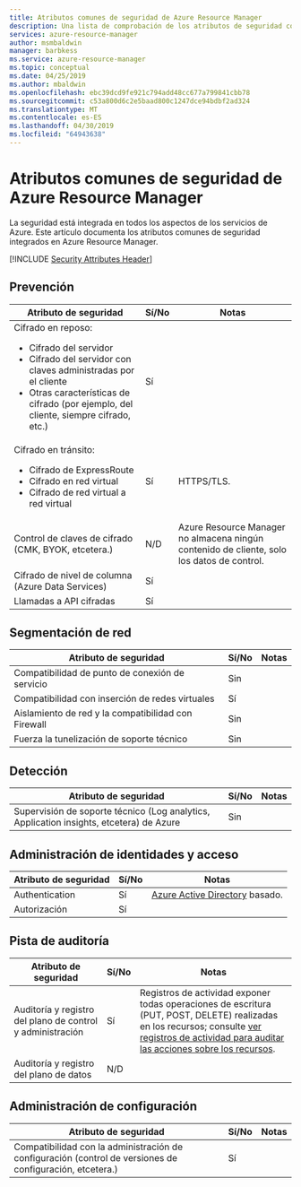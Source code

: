 ```yaml
---
title: Atributos comunes de seguridad de Azure Resource Manager
description: Una lista de comprobación de los atributos de seguridad comunes para evaluar Azure Resource Manager
services: azure-resource-manager
author: msmbaldwin
manager: barbkess
ms.service: azure-resource-manager
ms.topic: conceptual
ms.date: 04/25/2019
ms.author: mbaldwin
ms.openlocfilehash: ebc39dcd9fe921c794add48cc677a799841cbb78
ms.sourcegitcommit: c53a800d6c2e5baad800c1247dce94bdbf2ad324
ms.translationtype: MT
ms.contentlocale: es-ES
ms.lasthandoff: 04/30/2019
ms.locfileid: "64943638"
---
```

# <a name="common-security-attributes-for-azure-resource-manager"></a>Atributos comunes de seguridad de Azure Resource Manager

La seguridad está integrada en todos los aspectos de los servicios de Azure. Este artículo documenta los atributos comunes de seguridad integrados en Azure Resource Manager.

[!INCLUDE [Security Attributes Header](../../includes/security-attributes-header.md)]

## <a name="preventative"></a>Prevención

| Atributo de seguridad | Sí/No | Notas |
|---|---|--|
| Cifrado en reposo:<ul><li>Cifrado del servidor</li><li>Cifrado del servidor con claves administradas por el cliente</li><li>Otras características de cifrado (por ejemplo, del cliente, siempre cifrado, etc.)</ul>| Sí |  |
| Cifrado en tránsito:<ul><li>Cifrado de ExpressRoute</li><li>Cifrado en red virtual</li><li>Cifrado de red virtual a red virtual</ul>| Sí | HTTPS/TLS. |
| Control de claves de cifrado (CMK, BYOK, etcetera.)| N/D | Azure Resource Manager no almacena ningún contenido de cliente, solo los datos de control. |
| Cifrado de nivel de columna (Azure Data Services)| Sí | |
| Llamadas a API cifradas| Sí | |

## <a name="network-segmentation"></a>Segmentación de red

| Atributo de seguridad | Sí/No | Notas |
|---|---|--|
| Compatibilidad de punto de conexión de servicio| Sin  | |
| Compatibilidad con inserción de redes virtuales| Sí | |
| Aislamiento de red y la compatibilidad con Firewall| Sin  |  |
| Fuerza la tunelización de soporte técnico| Sin  |  |

## <a name="detection"></a>Detección

| Atributo de seguridad | Sí/No | Notas|
|---|---|--|
| Supervisión de soporte técnico (Log analytics, Application insights, etcetera) de Azure| Sin  | |

## <a name="identity-and-access-management"></a>Administración de identidades y acceso

| Atributo de seguridad | Sí/No | Notas|
|---|---|--|
| Authentication| Sí | [Azure Active Directory](/azure/active-directory) basado.|
| Autorización| Sí | |


## <a name="audit-trail"></a>Pista de auditoría

| Atributo de seguridad | Sí/No | Notas|
|---|---|--|
| Auditoría y registro del plano de control y administración| Sí | Registros de actividad exponer todas operaciones de escritura (PUT, POST, DELETE) realizadas en los recursos; consulte [ver registros de actividad para auditar las acciones sobre los recursos](resource-group-audit.md). |
| Auditoría y registro del plano de datos| N/D | |

## <a name="configuration-management"></a>Administración de configuración

| Atributo de seguridad | Sí/No | Notas|
|---|---|--|
| Compatibilidad con la administración de configuración (control de versiones de configuración, etcetera.)| Sí |  |
